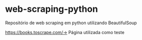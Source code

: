 # web-scraping-python

Repositório de web scraping em python utilizando BeautifulSoup

https://books.toscrape.com/-> Página utilizada como teste
